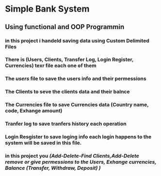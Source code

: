 # Simple Bank System
## Using functional and OOP Programmin
### in this project i handeld saving data using Custom Delimited Files
### There is (Users, Clients, Transfer Log, Login Register, Currencies) texr file each one of them 
### The ***users*** file to save the users info and their permessions
### The Clients to seve the clients data and their balnce
### The Currencies file to save Currencies data (Country name, code, Exhange amount)
### Tranfer log to save tranfers history each operation
### Login Resgister to save loging info each login happens to the system will be saved in this file.
### in this project you ***(Add-Delete-Find Clients,Add-Delete remove or give permessions to the Users, Exhange currencies, Balance (Transfer, Withdraw, Deposit) )*** 
